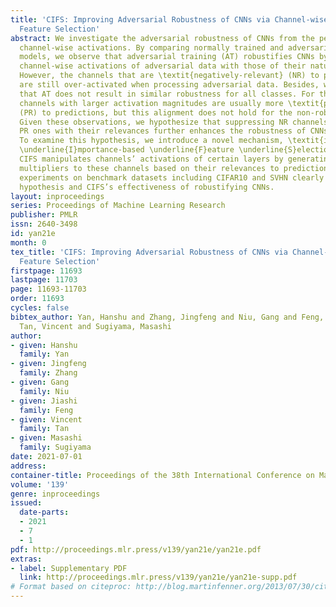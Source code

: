 ```yaml
---
title: 'CIFS: Improving Adversarial Robustness of CNNs via Channel-wise Importance-based
  Feature Selection'
abstract: We investigate the adversarial robustness of CNNs from the perspective of
  channel-wise activations. By comparing normally trained and adversarially trained
  models, we observe that adversarial training (AT) robustifies CNNs by aligning the
  channel-wise activations of adversarial data with those of their natural counterparts.
  However, the channels that are \textit{negatively-relevant} (NR) to predictions
  are still over-activated when processing adversarial data. Besides, we also observe
  that AT does not result in similar robustness for all classes. For the robust classes,
  channels with larger activation magnitudes are usually more \textit{positively-relevant}
  (PR) to predictions, but this alignment does not hold for the non-robust classes.
  Given these observations, we hypothesize that suppressing NR channels and aligning
  PR ones with their relevances further enhances the robustness of CNNs under AT.
  To examine this hypothesis, we introduce a novel mechanism, \textit{i.e.}, \underline{C}hannel-wise
  \underline{I}mportance-based \underline{F}eature \underline{S}election (CIFS). The
  CIFS manipulates channels’ activations of certain layers by generating non-negative
  multipliers to these channels based on their relevances to predictions. Extensive
  experiments on benchmark datasets including CIFAR10 and SVHN clearly verify the
  hypothesis and CIFS’s effectiveness of robustifying CNNs.
layout: inproceedings
series: Proceedings of Machine Learning Research
publisher: PMLR
issn: 2640-3498
id: yan21e
month: 0
tex_title: 'CIFS: Improving Adversarial Robustness of CNNs via Channel-wise Importance-based
  Feature Selection'
firstpage: 11693
lastpage: 11703
page: 11693-11703
order: 11693
cycles: false
bibtex_author: Yan, Hanshu and Zhang, Jingfeng and Niu, Gang and Feng, Jiashi and
  Tan, Vincent and Sugiyama, Masashi
author:
- given: Hanshu
  family: Yan
- given: Jingfeng
  family: Zhang
- given: Gang
  family: Niu
- given: Jiashi
  family: Feng
- given: Vincent
  family: Tan
- given: Masashi
  family: Sugiyama
date: 2021-07-01
address:
container-title: Proceedings of the 38th International Conference on Machine Learning
volume: '139'
genre: inproceedings
issued:
  date-parts:
  - 2021
  - 7
  - 1
pdf: http://proceedings.mlr.press/v139/yan21e/yan21e.pdf
extras:
- label: Supplementary PDF
  link: http://proceedings.mlr.press/v139/yan21e/yan21e-supp.pdf
# Format based on citeproc: http://blog.martinfenner.org/2013/07/30/citeproc-yaml-for-bibliographies/
---
```

